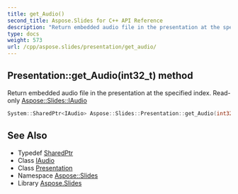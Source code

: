 ```yaml
---
title: get_Audio()
second_title: Aspose.Slides for C++ API Reference
description: "Return embedded audio file in the presentation at the specified index. Read-only Aspose::Slides::IAudio"
type: docs
weight: 573
url: /cpp/aspose.slides/presentation/get_audio/
---
```

## Presentation::get_Audio(int32_t) method


Return embedded audio file in the presentation at the specified index. Read-only [Aspose::Slides::IAudio](../../iaudio/)

```cpp
System::SharedPtr<IAudio> Aspose::Slides::Presentation::get_Audio(int32_t index) override
```

## See Also

* Typedef [SharedPtr](../../system/sharedptr/)
* Class [IAudio](../iaudio/)
* Class [Presentation](./)
* Namespace [Aspose::Slides](../)
* Library [Aspose.Slides](../../)